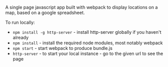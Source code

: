 A single page javascript app built with webpack to display locations on a map, based on a google spreadsheet.

To run locally:
- ```npm install -g http-server``` - install http-server globally if you haven't already
- ```npm install``` - install the required node modules, most notably webpack
- ```npm start``` - start webpack to produce bundle.js
- ```http-server``` - to start your local instance - go to the given url to see the page
